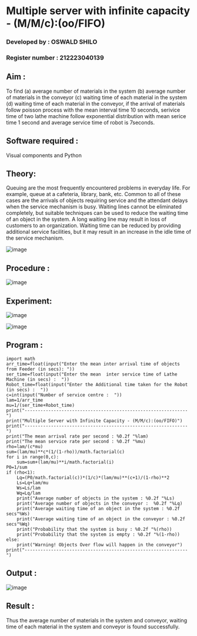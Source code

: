 # Multiple server with infinite capacity - (M/M/c):(oo/FIFO)

### Developed by : OSWALD SHILO
### Register number : 212223040139

## Aim :
To find (a) average number of materials in the system (b) average number of materials in the conveyor (c) waiting time of each material in the system (d) waiting time of each material in the conveyor, if the arrival  of materials follow poisson process with the mean interval time 10 seconds, serivice time of two lathe machine follow exponential distribution with mean serice time 1 second and average service time of robot is 7seconds.

## Software required :
Visual components and Python

## Theory:
Queuing are the most frequently encountered problems in everyday life. For example, queue at a cafeteria, library, bank, etc. Common to all of these cases are the arrivals of objects requiring service and the attendant delays when the service mechanism is busy. Waiting lines cannot be eliminated completely, but suitable techniques can be used to reduce the waiting time of an object in the system. A long waiting line may result in loss of customers to an organization. Waiting time can be reduced by providing additional service facilities, but it may result in an increase in the idle time of the service mechanism.


![image](https://github.com/Shilo-05/Muttiple-capacity-with-infinite-capacity/assets/139841664/b1e9bf7c-ee14-48ef-87b1-6c9be6b654f8)


## Procedure :
![image](https://github.com/Shilo-05/Muttiple-capacity-with-infinite-capacity/assets/139841664/5275a16e-343a-4dae-8de7-510e7c9dba60)




## Experiment:
![image](https://github.com/Shilo-05/Muttiple-capacity-with-infinite-capacity/assets/139841664/c8a25380-76d9-4510-800d-72fbb8519b26)

![image](https://github.com/Shilo-05/Muttiple-capacity-with-infinite-capacity/assets/139841664/2c60c02f-ff8e-4804-b4e6-08e666f9272b)


## Program :
```
import math
arr_time=float(input("Enter the mean inter arrival time of objects from Feeder (in secs): "))
ser_time=float(input("Enter the mean  inter service time of Lathe Machine (in secs) :  "))
Robot_time=float(input("Enter the Additional time taken for the Robot (in secs) :  "))
c=int(input("Number of service centre :  "))
lam=1/arr_time
mu=1/(ser_time+Robot_time)
print("--------------------------------------------------------------")
print("Multiple Server with Infinite Capacity - (M/M/c):(oo/FIFO)")
print("--------------------------------------------------------------")
print("The mean arrival rate per second : %0.2f "%lam)
print("The mean service rate per second : %0.2f "%mu)
rho=lam/(c*mu)
sum=(lam/mu)**c*(1/(1-rho))/math.factorial(c)
for i in range(0,c):
    sum=sum+(lam/mu)**i/math.factorial(i)
P0=1/sum
if (rho<1):
    Lq=(P0/math.factorial(c))*(1/c)*(lam/mu)**(c+1)/(1-rho)**2
    Ls=Lq+lam/mu
    Ws=Ls/lam
    Wq=Lq/lam
    print("Average number of objects in the system : %0.2f "%Ls)
    print("Average number of objects in the conveyor :  %0.2f "%Lq)
    print("Average waiting time of an object in the system : %0.2f secs"%Ws)
    print("Average waiting time of an object in the conveyor : %0.2f secs"%Wq)
    print("Probability that the system is busy : %0.2f "%(rho))
    print("Probability that the system is empty : %0.2f "%(1-rho))
else:
    print("Warning! Objects Over flow will happen in the conveyor")
print("--------------------------------------------------------------")
```

## Output :

![image](https://github.com/Shilo-05/Muttiple-capacity-with-infinite-capacity/assets/139841664/7d546668-1c2c-4483-9b01-45d174d3b45b)


## Result : 

Thus the average number of materials in the system and conveyor, waiting time of each material in the system and conveyor is found successfully.
